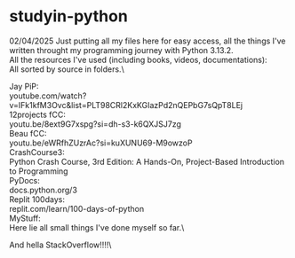 # studyin-python
02/04/2025
Just putting all my files here for easy access, all the things I've written throught my programming journey with Python 3.13.2.\
All the resources I've used (including books, videos, documentations):\
All sorted by source in folders.\

Jay PiP:\
youtube.com/watch?v=IFk1kfM3Ovc&list=PLT98CRl2KxKGIazPd2nQEPbG7sQpT8LEj\
12projects fCC:\
youtu.be/8ext9G7xspg?si=dh-s3-k6QXJSJ7zg\
Beau fCC:\
youtu.be/eWRfhZUzrAc?si=kuXUNU69-M9owzoP\
CrashCourse3:\
Python Crash Course, 3rd Edition: A Hands-On, Project-Based Introduction to Programming\
PyDocs:\
docs.python.org/3\
Replit 100days:\
replit.com/learn/100-days-of-python\
MyStuff:\
Here lie all small things I've done myself so far.\

And hella StackOverflow!!!!\



